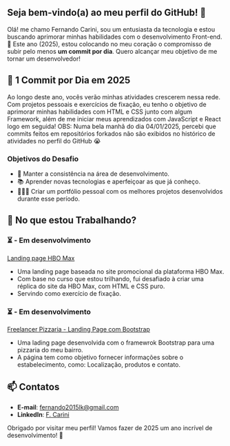 ## Seja bem-vindo(a) ao meu perfil do GitHub! 👋

Olá! me chamo Fernando Carini, sou um entusiasta da tecnologia e estou buscando aprimorar minhas habilidades com o desenvolvimento Front-end.
🌟 Este ano (2025), estou colocando no meu coração o compromisso de subir pelo menos **um commit por dia**. Quero alcançar meu objetivo de me tornar um desenvolvedor!

## 🚀 1 Commit por Dia em 2025
Ao longo deste ano, vocês verão minhas atividades crescerem nessa rede. Com projetos pessoais e exercícios de fixação, eu tenho o objetivo de aprimorar minhas habilidades com HTML e CSS junto com algum Framework, além de me iniciar meus aprendizados com JavaScript e React logo em seguida!
OBS: Numa bela manhã do dia 04/01/2025, percebi que commits feitos em repositórios forkados não são exibidos no histórico de atividades no perfil do GitHub 😭

### Objetivos do Desafio
- 🔄 Manter a consistência na área de desenvolvimento.
- 📚 Aprender novas tecnologias e aperfeiçoar as que já conheço.
- 👨🏻‍🎓 Criar um portfólio pessoal com os melhores projetos desenvolvidos durante esse período.

## 🌱 No que estou Trabalhando?

### ⏳ - Em desenvolvimento
[Landing page HBO Max](https://github.com/fscarini/hbomax)
- Uma landing page baseada no site promocional da plataforma HBO Max.
- Com base no curso que estou trilhando, fui desafiado à criar uma réplica do site da HBO Max, com HTML e CSS puro.
- Servindo como exercício de fixação.

### ⏳ - Em desenvolvimento
[Freelancer Pizzaria - Landing Page com Bootstrap](https://github.com/fscarini/bootstrap-pizzaria)
- Uma lading page desenvolvida com o framewrok Bootstrap para uma pizzaria do meu bairro.
- A página tem como objetivo fornecer informações sobre o estabelecimento, como: Localização, produtos e contato.


## 📫 Contatos
- **E-mail**: [fernando2015lk@gmail.com](mailto:fernando2015lk@gmail.com)
- **LinkedIn**: [F. Carini](https://www.linkedin.com/in/fscarini/)

Obrigado por visitar meu perfil! Vamos fazer de 2025 um ano incrível de desenvolvimento! 🎉

<!---
fscarini/fscarini is a ✨ special ✨ repository because its `README.md` (this file) appears on your GitHub profile.
You can click the Preview link to take a look at your changes.
--->
